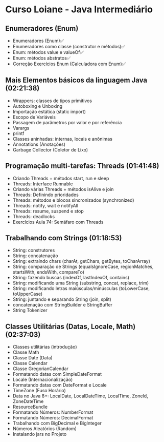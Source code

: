 # Curso Loiane - Java Intermediário

## Enumeradores (Enum)
- Enumeradores (Enum)✅
- Enumeradores como classe (construtor e métodos)✅
- Enum: métodos value e valueOf✅
- Enum: métodos abstratos✅
- Correção Exercícios Enum (Calculadora com Enum)✅
## Mais Elementos básicos da linguagem Java (02:21:38)
- Wrappers: classes de tipos primitivos
- Autoboxing e Unboxing
- Importação estática (static import)
- Escopo de Variáveis
- Passagem de parâmetros por valor e por referência
- Varargs
- printf
- Classes aninhadas: internas, locais e anônimas
- Annotations (Anotações)
- Garbage Collector (Coletor de Lixo)
## Programação multi-tarefas: Threads (01:41:48)
- Criando Threads + métodos start, run e sleep
- Threads: Interface Runnable
- Criando várias Threads + métodos isAlive e join
- Threads: Definindo prioridades
- Threads: métodos e blocos sincronizados (synchronized)
- Threads: notify, wait e notifyAll
- Threads: resume, suspend e stop
- Threads: deadlocks
- Exercícios Aula 74: Semáfaro com Threads
## Trabalhando com Strings (01:18:53)
- String: construtores
- String: concatenação
- String: extraindo chars (charAt, getChars, getBytes, toCharArray)
- String: comparação de Strings (equalsIgnoreCase, regionMatches, startsWith, endsWith, compareTo)
- String: fazendo buscas (indexOf, lastIndexOf, contains)
- String: modificando uma String (substring, concat, replace, trim)
- String: modificando letras maiúsculas/minúsculas (toLowerCase, toUpperCase)
- String: juntando e separando String (join, split)
- concatenação com StringBuilder e StringBuffer
- String Tokenizer
## Classes Utilitárias (Datas, Locale, Math) (02:37:03)
- Classes utilitárias (introdução)
- Classe Math
- Classe Date (Data)
- Classe Calendar
- Classe GregorianCalendar
- Formatando datas com SimpleDateFormat
- Locale (Internacionalização)
- Formatando datas com DateFormat e Locale
- TimeZone (Fuso Horário)
- Data no Java 8+: LocalDate, LocalDateTime, LocalTime, ZoneId, ZoneDateTime
- ResourceBundle
- Formatando Números: NumberFormat
- Formatando Números: DecimalFormat
- Trabalhando com BigDecimal e BigInteger
- Números Aleatórios (Random)
- Instalando jars no Projeto
